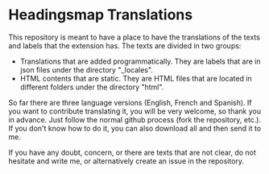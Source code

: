 # Headingsmap Translations

This repository is meant to have a place to have the translations of the texts and labels that the extension has. The
texts are divided in two groups:
* Translations that are added programmatically. They are labels that are in json files under the directory "_locales".
* HTML contents that are static. They are HTML files that are located in different folders under the directory "html".

So far there are three language versions (English, French and Spanish). If you want to contribute translating it, you will 
be very welcome, so thank you in advance. Just follow the normal github process (fork the repository, etc.). If you don't 
know how to do it, you can also download all and then send it to me.

If you have any doubt, concern, or there are texts that are not clear, do not hesitate and write me, or alternatively
create an issue in the repository.
